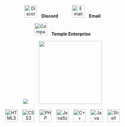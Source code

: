 <!-- Social Links -->
<p align="center">
  <!-- Discord -->
  <a href="https://discord.com/users/@templeterry" target="_blank" style="text-decoration:none;">
    <img src="https://img.icons8.com/fluency/48/000000/discord-logo.png" alt="Discord" width="40" height="40"/>
    <b style="margin-left: 10px;">Discord</b>
  </a>
  
  <!-- Email -->
  <a href="mailto:contact@templeenterprise.com" target="_blank" style="margin-left: 40px; text-decoration:none;">
    <img src="https://img.icons8.com/fluency/48/000000/gmail-new.png" alt="Email" width="40" height="40"/>
    <b style="margin-left: 10px;">Email</b>
  </a>
</p>

<!-- Company Website -->
<p align="center">
  <a href="https://templeenterprise.com" target="_blank" style="text-decoration:none;">
    <img src="https://img.icons8.com/ios-filled/50/81A1C1/domain.png" alt="Company Website" width="40" height="40"/>
    <b style="margin-left: 10px;">Temple Enterprise</b>
  </a>
</p>

<!-- Stats Dashboard & Activity Graph -->
<p align="center">
  <a href="https://git.io/streak-stats" target="_blank" style="text-decoration:none;">
    <img src="https://streak-stats.demolab.com?user=PhilipPanda&theme=nord&border_radius=4.5&date_format=j%20M%5B%20Y%5D&mode=weekly&card_width=400&card_height=200"/>
  </a>
  
  <a href="https://git.io/streak-stats" target="_blank" style="margin-left: 30px; text-decoration:none;">
    <img height=200 src="https://github-readme-activity-graph.vercel.app/graph?username=PhilipPanda&border_radius=0&custom_title=activity%20graph&hide_title=true&bg_color=2E3440&color=81A1C1&line=88C0D0&point=5E81AC&area_color=D8DEE9&title_color=81A1C1&area=true"/>
  </a> 
</p>

<!-- Languages & Tools -->
<p align="center">
  <img src="https://img.icons8.com/color/48/000000/html-5.png" alt="HTML5" width="40" height="40" style="margin-right: 10px;"/>
  <img src="https://img.icons8.com/color/48/000000/css3.png" alt="CSS3" width="40" height="40" style="margin-right: 10px;"/>
  <img src="https://img.icons8.com/color/48/000000/php.png" alt="PHP" width="40" height="40" style="margin-right: 10px;"/>
  <img src="https://img.icons8.com/color/48/000000/javascript.png" alt="JavaScript" width="40" height="40" style="margin-right: 10px;"/>
  <img src="https://img.icons8.com/color/48/000000/c-plus-plus-logo.png" alt="C++" width="40" height="40" style="margin-right: 10px;"/>
  <img src="https://img.icons8.com/color/48/000000/java-coffee-cup-logo--v1.png" alt="Java" width="40" height="40" style="margin-right: 10px;"/>
  <img src="https://img.icons8.com/color/48/000000/bash.png" alt="Shell Script" width="40" height="40"/>
</p>
